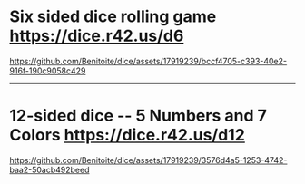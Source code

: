 # Six sided dice rolling game https://dice.r42.us/d6
https://github.com/Benitoite/dice/assets/17919239/bccf4705-c393-40e2-916f-190c9058c429

---

# 12-sided dice -- 5 Numbers and 7 Colors https://dice.r42.us/d12
https://github.com/Benitoite/dice/assets/17919239/3576d4a5-1253-4742-baa2-50acb492beed





